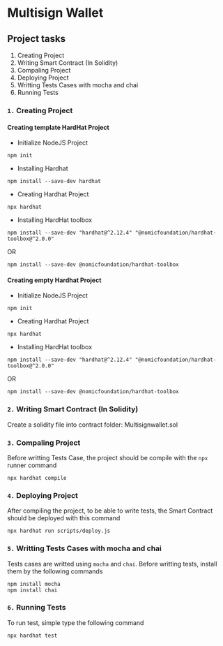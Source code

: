 # Multisign Wallet

## Project tasks

1. Creating Project
2. Writing Smart Contract (In Solidity)
3. Compaling Project
4. Deploying Project
5. Writting Tests Cases with mocha and chai
6. Running Tests


### `1.` Creating Project

#### Creating template HardHat Project

- Initialize NodeJS Project
```
npm init
```

- Installing Hardhat
```
npm install --save-dev hardhat
```

- Creating Hardhat Project
```
npx hardhat
```

- Installing HardHat toolbox
```
npm install --save-dev "hardhat@^2.12.4" "@nomicfoundation/hardhat-toolbox@^2.0.0"
```

OR

```
npm install --save-dev @nomicfoundation/hardhat-toolbox
```

#### Creating empty Hardhat Project

- Initialize NodeJS Project
```
npm init
```

- Creating Hardhat Project
```
npx hardhat
```

- Installing HardHat toolbox
```
npm install --save-dev "hardhat@^2.12.4" "@nomicfoundation/hardhat-toolbox@^2.0.0"
```
OR

```
npm install --save-dev @nomicfoundation/hardhat-toolbox
```

### `2.` Writing Smart Contract (In Solidity)
Create a solidity file into contract folder: Multisignwallet.sol


### `3.` Compaling Project

Before writting Tests Case, the project should be compile with the `npx` runner command
```
npx hardhat compile
```

### `4.` Deploying Project

After compiling the project, to be able to write tests, the Smart Contract should be deployed with this command
```
npx hardhat run scripts/deploy.js
```

### `5.` Writting Tests Cases with mocha and chai

Tests cases are writted using `mocha` and `chai`. Before writting tests, install them by the following commands
```
npm install mocha
npm install chai
```

### `6.` Running Tests

To run test, simple type the following command
```
npx hardhat test
```